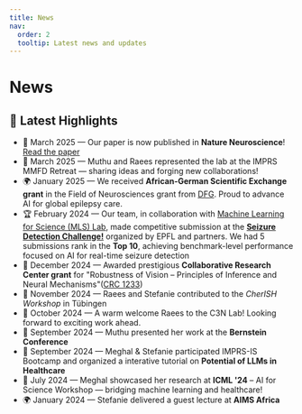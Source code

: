 ```yaml
---
title: News
nav:
  order: 2
  tooltip: Latest news and updates
---
```


# News
## 🚀 Latest Highlights

- 🧠 March 2025 — Our paper is now published in **Nature Neuroscience**! [Read the paper](https://www.nature.com/articles/s41593-025-01893-7)  
- 🌄 March 2025 — Muthu and Raees represented the lab at the IMPRS MMFD Retreat  — sharing ideas and forging new collaborations!
- 🌍 January 2025 — We received **African-German Scientific Exchange grant** in the Field of Neurosciences grant from [DFG](https://www.dfg.de/de/ueber-uns/internationale-zusammenarbeit/internationales-handeln/afrika-nahost/initiative-i2i#:~:text=Supporting%20the%20diagnosis%20of%20epilepsy%20using%20artificial%20intelligence). Proud to advance AI for global epilepsy care.
- 🏆 February 2024 — Our team, in collaboration with  [Machine Learning for Science (MLS) Lab](https://www.mackelab.org/), made competitive submission at the **[Seizure Detection Challenge!](https://epilepsybenchmarks.com/challenge/)** organized by EPFL and partners. We had 5 submissions rank in the **Top 10**, achieving benchmark-level performance focused on AI for real-time seizure detection
- 🔬 December 2024 — Awarded prestigious **Collaborative Research Center grant** for "Robustness of Vision – Principles of Inference and Neural Mechanisms"([CRC 1233](https://uni-tuebingen.de/forschung/forschungsschwerpunkte/sonderforschungsbereiche/sfb-1233.html))
- 🤝 November 2024 — Raees and Stefanie contributed to the *CherISH Workshop* in Tübingen
- 🎉 October 2024 — A warm welcome Raees to the C3N Lab! Looking forward to exciting work ahead.
- 🧬 September 2024 — Muthu  presented her work at the **Bernstein Conference**
- 🚀 September 2024 — Meghal & Stefanie participated IMPRS-IS Bootcamp and organized a interative tutorial on **Potential of LLMs in Healthcare**
- 🧪 July 2024 — Meghal showcased her research at **ICML '24** – AI for Science Workshop — bridging machine learning and healthcare!
- 🌍 January 2024 — Stefanie delivered a guest lecture at **AIMS Africa**
